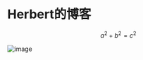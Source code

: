 # Herbert的博客


$$
\begin{equation}
a^2+b^2=c^2
\tag{1}
\end{equation}
$$

![image](https://user-images.githubusercontent.com/7811809/197127035-63f2c62d-980b-41aa-89d4-176ad0779178.png)

